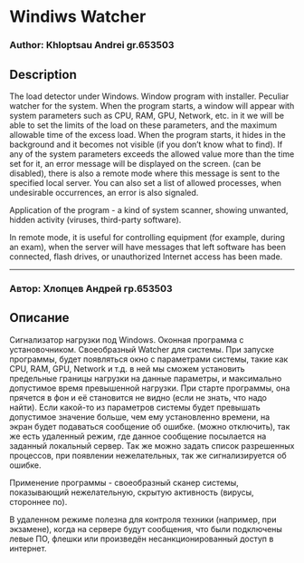 # Windiws Watcher
### Author: Khloptsau Andrei gr.653503
## Description
The load detector under Windows. Window program with installer. Peculiar watcher for the system. When the program starts, a window will appear with system parameters such as CPU, RAM, GPU, Network, etc. in it we will be able to set the limits of the load on these parameters, and the maximum allowable time of the excess load. When the program starts, it hides in the background and it becomes not visible (if you don’t know what to find). If any of the system parameters exceeds the allowed value more than the time set for it, an error message will be displayed on the screen. (can be disabled), there is also a remote mode where this message is sent to the specified local server. You can also set a list of allowed processes, when undesirable occurrences, an error is also signaled.

Application of the program - a kind of system scanner, showing unwanted, hidden activity (viruses, third-party software).

In remote mode, it is useful for controlling equipment (for example, during an exam), when the server will have messages that left software has been connected, flash drives, or unauthorized Internet access has been made.

***
### Автор: Хлопцев Андрей гр.653503
## Описание
Сигнализатор нагрузки под Windows. Оконная программа с установочником. Своеобразный Watcher для системы. При запуске программы, будет появляться окно с параметрами системы, такие как CPU, RAM, GPU, Network и т.д. в ней мы сможем установить предельные границы нагрузки на данные параметры, и максимально допустимое время превышенной нагрузки. При старте программы, она прячется в фон и её становится не видно (если не знать, что надо найти). Если какой-то из параметров системы будет превышать допустимое значение больше, чем ему установленно времени, на экран будет подаваться сообщение об ошибке. (можно отключить), так же есть удаленный режим, где данное сообщение посылается на заданный локальный сервер. Так же можно задать список разрешенных процессов, при появлении нежелательных, так же сигнализируется об ошибке.

Применение программы - своеобразный сканер системы, показывающий нежелательную, скрытую активность (вирусы, стороннее по).

В удаленном режиме полезна для контроля техники (например, при экзамене), когда на сервере будут сообщения, что были подключены левые ПО, флешки или произведён несанкционированный доступ в интернет.